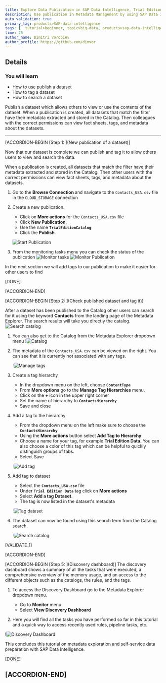 ```yaml
---
title: Explore Data Publication in SAP Data Intelligence, Trial Edition
description: Use publication in Metadata Management by using SAP Data Intelligence to publish the dataset, and then tag the data.
auto_validation: true
primary_tag: products>SAP-data-intelligence
tags: [  tutorial>beginner, topic>big-data, products>sap-data-intelligence ]
time: 25
author_name: Dimitri Vorobiev
author_profile: https://github.com/dimvor
---
```


## Details
### You will learn
- How to use publish a dataset
- How to tag a dataset
- How to search a dataset

Publish a dataset which allows others to view or use the contents of the dataset. When a publication is created, all datasets that match the filter have their metadata extracted and stored in the Catalog. Then colleagues with the correct permissions can view fact sheets, tags, and metadata about the datasets.

---

[ACCORDION-BEGIN [Step 1: ](New publication of a dataset)]

Now that our dataset is complete we can publish and tag it to allow others users to view and search the data.

When a publication is created, all datasets that match the filter have their metadata extracted and stored in the Catalog. Then other users with the correct permissions can view fact sheets, tags, and metadata about the datasets.


1. Go to the **Browse Connection** and navigate to the `Contacts_USA.csv` file in the `CLOUD_STORAGE`  connection

2. Create a new publication.
    - Click on **More actions** for the `Contacts_USA.csv` file
    - Click **New Publication**.
    - Use the name **`TrialEditionCatalog`**
    - Click the **Publish**.

    ![Start Publication](new_publication.png)

4. From the monitoring tasks menu you can check the status of the publication
![Monitor tasks](monitor_tasks.png)
![Monitor Publication](monitor_publish.png)


In the next section we will add tags to our publication to make it easier for other users to find


[DONE]

[ACCORDION-END]

[ACCORDION-BEGIN [Step 2: ](Check published dataset and tag it)]

After a dataset has been published to the Catalog other users can search for it using the keyword **Contacts** from the landing page of the Metadata Explorer. The search results will take you directly the catalog.
![Search catalog](search_catalog.png)

1. You can also get to the Catalog from the Metadata Explorer dropdown menu
    !![Catalog](catalogMenu.png)

2. The metadata of the `Contacts_USA.csv` can be viewed on the right. You can see that it is currently not associated with any tags.

    !![Manage tags](manage_tags.png)

3. Create a tag hierarchy
    - In the dropdown menu on the left, choose **`ContentType`**
    - From **More options** go to the **Manage Tag Hierarchies** menu.
    - Click on the **+** icon in the upper right corner
    - Set the name of hierarchy to **`ContactsHierarchy`**
    - Save and close

4. Add a tag to the hierarchy
    - From the dropdown menu on the left make sure to choose the **`ContactsHierarchy`**
    - Using the **More actions** button select **Add Tag to Hierarchy**
    - Choose a name for your tag, for example **Trial Edition Data**. You can also choose a color of this tag which can be helpful to quickly distinguish groups of tabs.
    - Select Save

    !![Add tag](addTag.png)

3. Add tag to dataset
    - Select the **`Contacts_USA.csv`** file
    - Under **`Trial Edition Data`** tag click on **More actions**
    - Select **Add a tag Dataset.**
    - The tag is now listed in the dataset's metadata

    !![Tag dataset](tag_dataset.png)

4. The dataset can now be found using this search term from the Catalog search.

    !![Search catalog](search_tags.png)

[VALIDATE_1]

[ACCORDION-END]

[ACCORDION-BEGIN [Step 5: ](Discovery dashboard)]
The discovery dashboard shows a summary of all the tasks that were executed, a comprehensive overview of the memory usage, and an access to the different objects such as the catalogs, the rules, and the tags.


1. To access the Discovery Dashboard go to the Metadata Explorer dropdown menu.
    - Go to **Monitor** menu
    - Select **View Discovery Dashboard**


3. Here you will find all the tasks you have performed so far in this tutorial and a quick way to access recently used rules, pipeline tasks, etc.

  !![Discovery Dashboard](discovery_dashboards.png)

This concludes this tutorial on metadata exploration and self-service data preparation with SAP Data Intelligence.

[DONE]

[ACCORDION-END]
---
